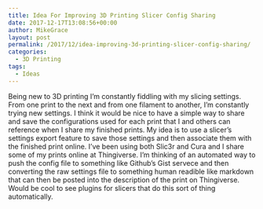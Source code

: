 ```yaml
---
title: Idea For Improving 3D Printing Slicer Config Sharing
date: 2017-12-17T13:08:56+00:00
author: MikeGrace
layout: post
permalink: /2017/12/idea-improving-3d-printing-slicer-config-sharing/
categories:
  - 3D Printing
tags:
  - Ideas
---
```

Being new to 3D printing I&#8217;m constantly fiddling with my slicing settings. From one print to the next and from one filament to another, I&#8217;m constantly trying new settings. I think it would be nice to have a simple way to share and save the configurations used for each print that I and others can reference when I share my finished prints. My idea is to use a slicer&#8217;s settings export feature to save those settings and then associate them with the finished print online. I&#8217;ve been using both Slic3r and Cura and I share some of my prints online at Thingiverse. I&#8217;m thinking of an automated way to push the config file to something like Github&#8217;s Gist servece and then converting the raw settings file to something human readible like markdown that can then be posted into the description of the print on Thingiverse. Would be cool to see plugins for slicers that do this sort of thing automatically.
